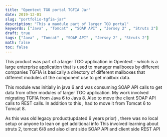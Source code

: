 ```yaml
---
title: "Opentext TGO portal TGFIA Jar"
date: 2019-12-01
slug: "portfolio-tgfia-jar"
description: "This a maodule part of larger TGO portal"
keywords: ["Java" , "Tomcat" , "SOAP API" , "Jersey 2" , "Struts 2"]
draft: true
tags: ["Java" , "Tomcat" , "SOAP API" , "Jersey 2" , "Struts 2"]
math: false
toc: false
---
```


This product was part of a larger TGO application in Opentext - which is a large enterprise application that is used to manager mailboxes by different companies
TGFIA is basically a directory of different mailboxes that different modules of the component use to get mailbox data.

This module was initially in java 6 and was consuming SOAP API calls to get data from other modules of larger TGO application.
My work involved migrating TGFIA from Java 6 to Java 8. Also to move the client SOAP API calls to REST calls. In addition to this , had to move it from Tomcat 6 to Tomcat 8.

As this was old legacy product(updated 6 years prior) , there was no local setup or anyone to lean on get additional info
This involved learning about struts 2, tomcat 6/8 and also client side SOAP API and client side REST API